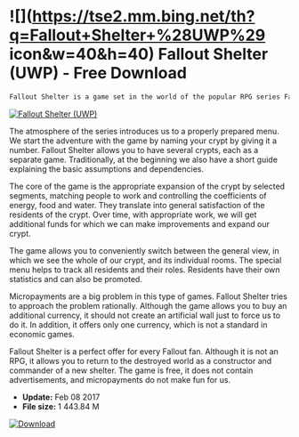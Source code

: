 # ![](https://tse2.mm.bing.net/th?q=Fallout+Shelter+%28UWP%29 icon&w=40&h=40) Fallout Shelter (UWP)  - Free Download

```sh
Fallout Shelter is a game set in the world of the popular RPG series Fallout, which was also released as a universal application on Windows 10. It allows you to create and develop your own shelter, which brings it closer to the genre of simple economic games.
```
[![Fallout Shelter (UWP)](https://gallery.dpcdn.pl/imgc/Tools/73954/g_-_420x350_1.5_-_x20170208212732_0.jpg)](https://softexe.net/win/games-entertainment/simulators/fallout-shelter-uwp:pppab.html)

The atmosphere of the series introduces us to a properly prepared menu. We start the adventure with the game by naming your crypt by giving it a number. Fallout Shelter allows you to have several crypts, each as a separate game. Traditionally, at the beginning we also have a short guide explaining the basic assumptions and dependencies.
 
 The core of the game is the appropriate expansion of the crypt by selected segments, matching people to work and controlling the coefficients of energy, food and water. They translate into general satisfaction of the residents of the crypt. Over time, with appropriate work, we will get additional funds for which we can make improvements and expand our crypt.
 
 The game allows you to conveniently switch between the general view, in which we see the whole of our crypt, and its individual rooms. The special menu helps to track all residents and their roles. Residents have their own statistics and can also be promoted.
 
 Micropayments are a big problem in this type of games. Fallout Shelter tries to approach the problem rationally. Although the game allows you to buy an additional currency, it should not create an artificial wall just to force us to do it. In addition, it offers only one currency, which is not a standard in economic games.
 
 Fallout Shelter is a perfect offer for every Fallout fan. Although it is not an RPG, it allows you to return to the destroyed world as a constructor and commander of a new shelter. The game is free, it does not contain advertisements, and micropayments do not make fun for us.


- **Update:** Feb 08 2017
- **File size:** 1 443.84 M

[![Download](https://cdn.softexe.net/static/img/download.png)](https://softexe.net/win/games-entertainment/simulators/fallout-shelter-uwp:pppab.html)

